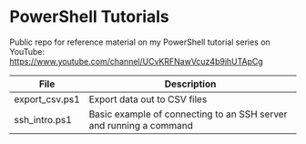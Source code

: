 # PowerShell Tutorials
Public repo for reference material on my PowerShell tutorial series on YouTube: https://www.youtube.com/channel/UCvKRFNawVcuz4b9ihUTApCg

| File | Description |
| --- | --- |
| export_csv.ps1 | Export data out to CSV files |
| ssh_intro.ps1 | Basic example of connecting to an SSH server and running a command |
